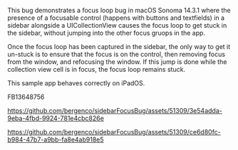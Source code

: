 This bug demonstrates a focus loop bug in macOS Sonoma 14.3.1 where the 
presence of a focusable control (happens with buttons and textfields) in 
a sidebar alongside a UICollectionView causes the focus loop to get 
stuck in the sidebar, without jumping into the other focus gruops in the
app.

Once the focus loop has been captured in the sidebar, the only way to get
it un-stuck is to ensure that the focus is on the control, then removing 
focus from the window, and refocusing the window. If this jump is done 
while the collection view cell is in focus, the focus loop remains stuck.

This sample app behaves correctly on iPadOS.

FB13648756



https://github.com/bergenco/sidebarFocusBug/assets/51309/3e54adda-9eba-4fbd-9924-781e4cbc826e



https://github.com/bergenco/sidebarFocusBug/assets/51309/ce6d80fc-b984-47b7-a9bb-fa8e4ab918e5

